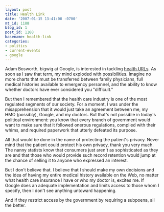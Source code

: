 ```yaml
---
layout: post
title: Health Link
date: '2007-01-15 13:41:00 -0700'
mt_id: 1188
blog_id: 1
post_id: 1188
basename: health-link
categories:
- politics
- current-events
- google
---
```

<p>
Adam Bosworth, bigwig at Google, is interested in tackling <a href="http://www.roughtype.com/archives/2006/12/a_preview_of_go.php">health URLs</a>. As soon as I saw that term, my mind exploded with possibilities. Imagine no more charts that must be transferred between family physicians, full medical histories available to emergency personnel, and the ability to know whether doctors have ever considered you "difficult."
</p>
<p>
But then I remembered that the health care industry is one of the most regulated segments of our society. For a moment, I was under the misapprehension that it would just take an agreement between me, my HMO (possibly), Google, and my doctors. But that's not possible in today's political environment: you know that every branch of government would want to make sure that it followed onerous regulations, complied with their whims, and required paperwork that utterly defeated its purpose.
</p>
<p>
All that would be done in the name of protecting the patient's privacy. Never mind that the patient could protect his own privacy, thank you very much. The nanny statists know that consumers just aren't as sophisticated as they are and that those who would provide such record retention would jump at the chance of selling it to anyone who expressed an interest.
</p>
<p>
But I don't believe that. I believe that I should make my own decisions and the idea of having my entire medical history available on the Web, no matter what health care insurance I have or who my doctor is, excites me. If Google does an adequate implementation and limits access to those whom I specify, then I don't see anything untoward happening.
</p>
<p>
And if they restrict access by the government by requiring a subpoena, all the better.
</p>
